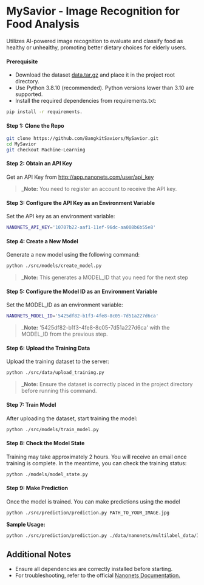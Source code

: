 # MySavior - Image Recognition for Food Analysis
Utilizes AI-powered image recognition to evaluate and classify food as healthy or unhealthy, promoting better dietary choices for elderly users.

#### Prerequisite
  - Download the dataset [data.tar.gz](https://drive.google.com/open?id=1hKFMGIY2jNYbntK4e4aGvwOwvzptP8DH) and place it in the project root directory.
  - Use Python 3.8.10 (recommended). Python versions lower than 3.10 are supported.
  - Install the required dependencies from requirements.txt:

```bash
pip install -r requirements.
```

#### Step 1: Clone the Repo
```bash
git clone https://github.com/BangkitSaviors/MySavior.git
cd MySavior
git checkout Machine-Learning
```

#### Step 2: Obtain an API Key
Get an API Key from http://app.nanonets.com/user/api_key
 >_**Note:**  You need to register an account to receive the API key.

#### Step 3: Configure the API Key as an Environment Variable
Set the API key as an environment variable:
```bash
NANONETS_API_KEY='10707b22-aaf1-11ef-96dc-aa008b6b55e8'
```

#### Step 4: Create a New Model
Generate a new model using the following command:
```bash
python ./src/models/create_model.py
```
 >_**Note:** This generates a MODEL_ID that you need for the next step

#### Step 5: Configure the Model ID as an Environment Variable
Set the MODEL_ID as an environment variable:
```bash
NANONETS_MODEL_ID='5425df82-b1f3-4fe8-8c05-7d51a227d6ca'
```
 >_**Note:** '5425df82-b1f3-4fe8-8c05-7d51a227d6ca' with the MODEL_ID from the previous step.

#### Step 6: Upload the Training Data
Upload the training dataset to the server:
```bash
python ./src/data/upload_training.py
```
 >_**Note:** Ensure the dataset is correctly placed in the project directory before running this command.

#### Step 7: Train Model
After uploading the dataset, start training the model:
```bash
python ./src/models/train_model.py
```

#### Step 8: Check the Model State
Training may take approximately 2 hours. You will receive an email once training is complete. In the meantime, you can check the training status:
```bash
python ./models/model_state.py
```

#### Step 9: Make Prediction
Once the model is trained. You can make predictions using the model
```bash
python ./src/prediction/prediction.py PATH_TO_YOUR_IMAGE.jpg
```

**Sample Usage:**
```bash
python ./src/prediction/prediction.py ./data/nanonets/multilabel_data/ImageSets/2_my_caesar_salad_hostedLargeUrl.jpg
```

## Additional Notes
  - Ensure all dependencies are correctly installed before starting.
  - For troubleshooting, refer to the official [Nanonets Documentation.](https://nanonets.com/documentation/)
